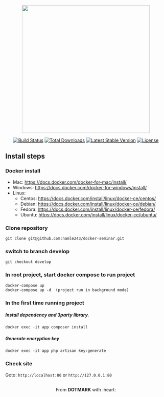 <p align="center"><img src="https://res.cloudinary.com/dtfbvvkyp/image/upload/v1566331377/laravel-logolockup-cmyk-red.svg" width="400"></p>

<p align="center">
<a href="https://travis-ci.org/laravel/framework"><img src="https://travis-ci.org/laravel/framework.svg" alt="Build Status"></a>
<a href="https://packagist.org/packages/laravel/framework"><img src="https://poser.pugx.org/laravel/framework/d/total.svg" alt="Total Downloads"></a>
<a href="https://packagist.org/packages/laravel/framework"><img src="https://poser.pugx.org/laravel/framework/v/stable.svg" alt="Latest Stable Version"></a>
<a href="https://packagist.org/packages/laravel/framework"><img src="https://poser.pugx.org/laravel/framework/license.svg" alt="License"></a>
</p>

## Install steps


### Docker install
- Mac: https://docs.docker.com/docker-for-mac/install/
- Windows: https://docs.docker.com/docker-for-windows/install/
- Linux: 
    - Centos: https://docs.docker.com/install/linux/docker-ce/centos/
    - Debian: https://docs.docker.com/install/linux/docker-ce/debian/
    - Fedora: https://docs.docker.com/install/linux/docker-ce/fedora/
    - Ubuntu: https://docs.docker.com/install/linux/docker-ce/ubuntu/
    
### Clone repository
    git clone git@github.com:namle243/docker-seminar.git

### switch to branch develop
    git checkout develop
    
### In root project, start docker compose to run project
    docker-compose up
    docker-compose up -d  (project run in background mode)

### In the first time running project

##### Install dependency and 3party library.

    docker exec -it app composer install
    
##### Generate encryption key

    docker exec -it app php artisan key:generate

### Check site
Goto: `http://localhost:80` or `http://127.0.0.1:80`

##
<p style="text-align:center">From <b>DOTMARK</b> with :heart:</p>